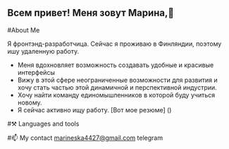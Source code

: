 ## Всем привет! Меня зовут Марина,👋

#About Me

Я фронтэнд-разработчица. 
Сейчас я проживаю в Финляндии, поэтому ишу удаленную работу.

* Меня вдохновляет возможность создавать удобные и красивые интерфейсы
* Вижу в этой сфере неограниченные возможности для развития и хочу стать частью этой динамичной и перспективной индустрии.
* Хочу найти команду единомышленников в которой буду учиться новому.
* Я сейчас активно ищу работу. [Вот мое резюме] ()

#⚒️ Languages and tools


#📫 My contact
marineska4427@gmail.com
telegram 


<!--
**Marina4427/Marina4427** is a ✨ _special_ ✨ repository because its `README.md` (this file) appears on your GitHub profile.

Here are some ideas to get you started:

- 🔭 I’m currently working on ...
- 🌱 I’m currently learning ...
- 👯 I’m looking to collaborate on ...
- 🤔 I’m looking for help with ...
- 💬 Ask me about ...
- 📫 How to reach me: ...
- 😄 Pronouns: ...
- ⚡ Fun fact: ...
-->
